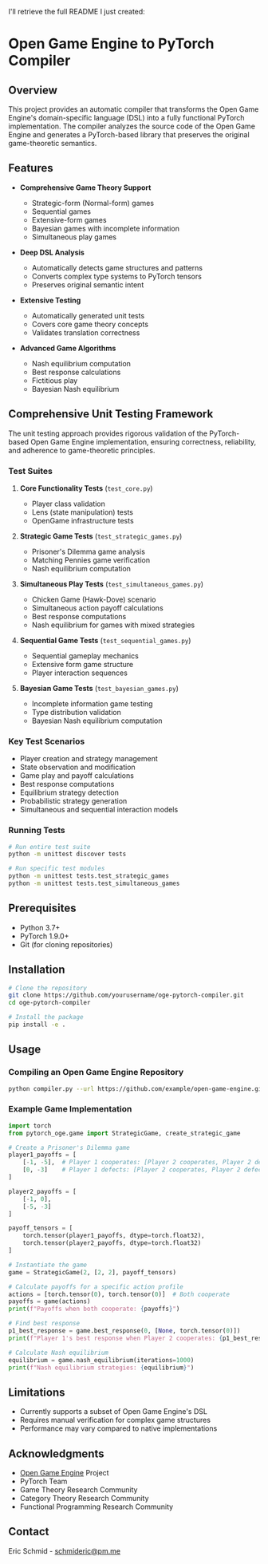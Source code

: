 I'll retrieve the full README I just created:

# Open Game Engine to PyTorch Compiler

## Overview

This project provides an automatic compiler that transforms the Open Game Engine's domain-specific language (DSL) into a fully functional PyTorch implementation. The compiler analyzes the source code of the Open Game Engine and generates a PyTorch-based library that preserves the original game-theoretic semantics.

## Features

- **Comprehensive Game Theory Support**
  - Strategic-form (Normal-form) games
  - Sequential games
  - Extensive-form games 
  - Bayesian games with incomplete information
  - Simultaneous play games

- **Deep DSL Analysis**
  - Automatically detects game structures and patterns
  - Converts complex type systems to PyTorch tensors
  - Preserves original semantic intent

- **Extensive Testing**
  - Automatically generated unit tests
  - Covers core game theory concepts
  - Validates translation correctness

- **Advanced Game Algorithms**
  - Nash equilibrium computation
  - Best response calculations
  - Fictitious play
  - Bayesian Nash equilibrium

## Comprehensive Unit Testing Framework

The unit testing approach provides rigorous validation of the PyTorch-based Open Game Engine implementation, ensuring correctness, reliability, and adherence to game-theoretic principles.

### Test Suites

1. **Core Functionality Tests** (`test_core.py`)
   - Player class validation
   - Lens (state manipulation) tests
   - OpenGame infrastructure tests

2. **Strategic Game Tests** (`test_strategic_games.py`)
   - Prisoner's Dilemma game analysis
   - Matching Pennies game verification
   - Nash equilibrium computation

3. **Simultaneous Play Tests** (`test_simultaneous_games.py`)
   - Chicken Game (Hawk-Dove) scenario
   - Simultaneous action payoff calculations
   - Best response computations
   - Nash equilibrium for games with mixed strategies

4. **Sequential Game Tests** (`test_sequential_games.py`)
   - Sequential gameplay mechanics
   - Extensive form game structure
   - Player interaction sequences

5. **Bayesian Game Tests** (`test_bayesian_games.py`)
   - Incomplete information game testing
   - Type distribution validation
   - Bayesian Nash equilibrium computation

### Key Test Scenarios

- Player creation and strategy management
- State observation and modification
- Game play and payoff calculations
- Best response computations
- Equilibrium strategy detection
- Probabilistic strategy generation
- Simultaneous and sequential interaction models

### Running Tests

```bash
# Run entire test suite
python -m unittest discover tests

# Run specific test modules
python -m unittest tests.test_strategic_games
python -m unittest tests.test_simultaneous_games
```

## Prerequisites

- Python 3.7+
- PyTorch 1.9.0+
- Git (for cloning repositories)

## Installation

```bash
# Clone the repository
git clone https://github.com/yourusername/oge-pytorch-compiler.git
cd oge-pytorch-compiler

# Install the package
pip install -e .
```

## Usage

### Compiling an Open Game Engine Repository

```bash
python compiler.py --url https://github.com/example/open-game-engine.git --output ./pytorch-oge
```

### Example Game Implementation

```python
import torch
from pytorch_oge.game import StrategicGame, create_strategic_game

# Create a Prisoner's Dilemma game
player1_payoffs = [
    [-1, -5],  # Player 1 cooperates: [Player 2 cooperates, Player 2 defects]
    [0, -3]    # Player 1 defects: [Player 2 cooperates, Player 2 defects]
]

player2_payoffs = [
    [-1, 0],   
    [-5, -3]   
]

payoff_tensors = [
    torch.tensor(player1_payoffs, dtype=torch.float32),
    torch.tensor(player2_payoffs, dtype=torch.float32)
]

# Instantiate the game
game = StrategicGame(2, [2, 2], payoff_tensors)

# Calculate payoffs for a specific action profile
actions = [torch.tensor(0), torch.tensor(0)]  # Both cooperate
payoffs = game(actions)
print(f"Payoffs when both cooperate: {payoffs}")

# Find best response
p1_best_response = game.best_response(0, [None, torch.tensor(0)])
print(f"Player 1's best response when Player 2 cooperates: {p1_best_response}")

# Calculate Nash equilibrium
equilibrium = game.nash_equilibrium(iterations=1000)
print(f"Nash equilibrium strategies: {equilibrium}")
```

## Limitations

- Currently supports a subset of Open Game Engine's DSL
- Requires manual verification for complex game structures
- Performance may vary compared to native implementations

## Acknowledgments

- [Open Game Engine](https://github.com/CyberCat-Institute/open-game-engine/) Project
- PyTorch Team
- Game Theory Research Community
- Category Theory Research Community
- Functional Programming Research Community

## Contact

Eric Schmid - schmideric@pm.me
